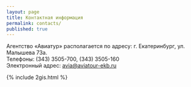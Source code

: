 ```yaml
---
layout: page
title: Контактная информация
permalink: contacts/
published: true
---
```


Агентство «Авиатур» располагается по адресу: г. Екатеринбург, ул. Малышева 73а.  
Телефоны: (343) 3505-700, (343) 3505-160  
Электронный адрес: [avia@aviatour-ekb.ru](mailto:avia@aviatour-ekb.ru)

{% include 2gis.html %}